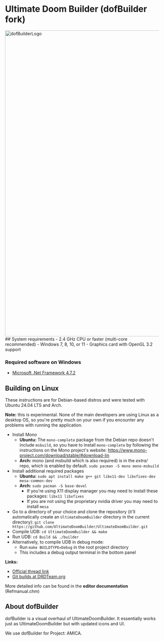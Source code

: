 # Ultimate Doom Builder (dofBuilder fork)
<img width="1000" height="1000" alt="dofBuilderLogo" src="https://github.com/user-attachments/assets/c9686485-ff09-4484-ae21-aeb1e6d2a9c5" />
## System requirements
- 2.4 GHz CPU or faster (multi-core recommended)
- Windows 7, 8, 10, or 11
- Graphics card with OpenGL 3.2 support

### Required software on Windows
- [Microsoft .Net Framework 4.7.2](https://dotnet.microsoft.com/download/dotnet-framework/net472)

## Building on Linux
These instructions are for Debian-based distros and were tested with Ubuntu 24.04 LTS and Arch.

__Note:__ this is experimental. None of the main developers are using Linux as a desktop OS, so you're pretty much on your own if you encounter any problems with running the application.

- Install Mono
  - **Ubuntu:** The `mono-complete` package from the Debian repo doesn't include `msbuild`, so you have to install `mono-complete` by following the instructions on the Mono project's website: https://www.mono-project.com/download/stable/#download-lin
  - **Arch:** mono (and msbuild which is also required) is in the *extra/* repo, which is enabled by default. `sudo pacman -S mono mono-msbuild`
- Install additional required packages
  - **Ubuntu:** `sudo apt install make g++ git libx11-dev libxfixes-dev mesa-common-dev`
  - **Arch:** `sudo pacman -S base-devel`
    - If you're using X11 display manager you may need to install these packages: `libx11 libxfixes`
    - If you are not using the proprietary nvidia driver you may need to install `mesa`
- Go to a directory of your choice and clone the repository (it'll automatically create an `UltimateDoomBuilder` directory in the current directory): `git clone https://github.com/UltimateDoomBuilder/UltimateDoomBuilder.git`
- Compile UDB: `cd UltimateDoomBuilder && make`
- Run UDB: `cd Build && ./builder`
- Alternatively, to compile UDB in debug mode:
  - Run `make BUILDTYPE=Debug` in the root project directory
  - This includes a debug output terminal in the bottom panel

**Links:**
- [Official thread link](https://forum.zdoom.org/viewtopic.php?f=232&t=66745)
- [Git builds at DRDTeam.org](https://devbuilds.drdteam.org/ultimatedoombuilder/) 

More detailed info can be found in the **editor documentation** (Refmanual.chm)

## About dofBuilder
dofBuilder is a visual overhaul of UltimateDoomBuilder. It essentially works just as UltimateDoomBuilder but with updated icons and UI.

We use dofBuilder for Project: AMICA.


